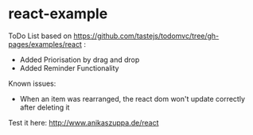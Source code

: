 # react-example
ToDo List based on https://github.com/tastejs/todomvc/tree/gh-pages/examples/react :

* Added Priorisation by drag and drop
* Added Reminder Functionality

Known issues:
* When an item was rearranged, the react dom won't update correctly after deleting it

Test it here: http://www.anikaszuppa.de/react
